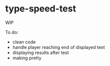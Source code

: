 # type-speed-test

WIP

To do:

* clean code
* handle player reaching end of displayed text
* displaying results after test
* making pretty 
